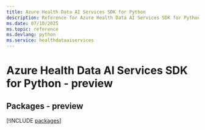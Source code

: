 ```yaml
---
title: Azure Health Data AI Services SDK for Python
description: Reference for Azure Health Data AI Services SDK for Python
ms.date: 07/10/2025
ms.topic: reference
ms.devlang: python
ms.service: healthdataaiservices
---
```

# Azure Health Data AI Services SDK for Python - preview
## Packages - preview
[!INCLUDE [packages](health-data-ai-services-index.md)]